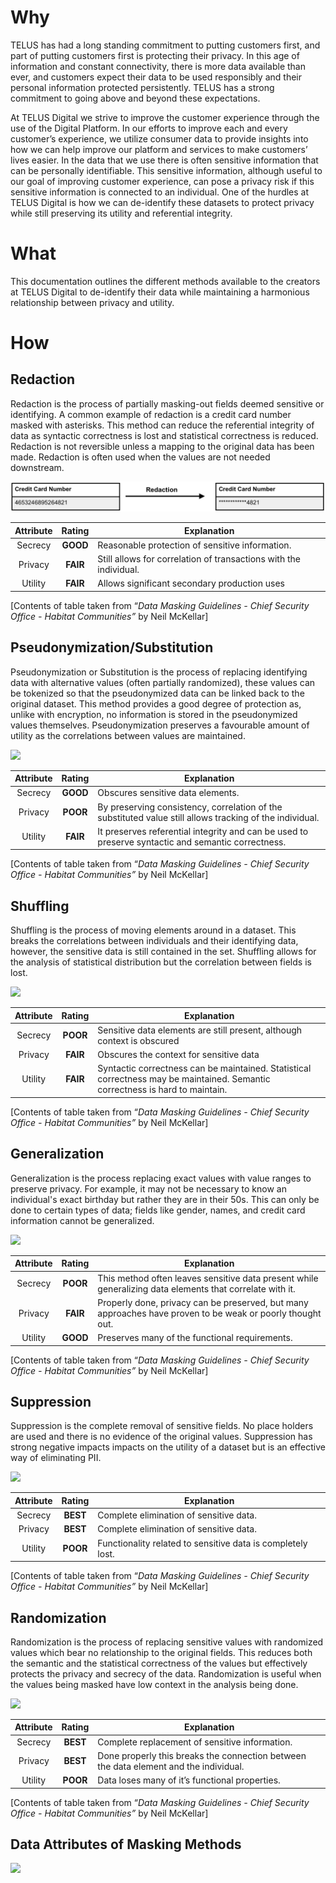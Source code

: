 ﻿# Why

TELUS has had a long standing commitment to putting customers first, and part of putting customers first is protecting their privacy. In this age of information and constant connectivity, there is more data available than ever, and customers expect their data to be used responsibly and their personal information protected persistently. TELUS has a strong commitment to going above and beyond these expectations.

  

At TELUS Digital we strive to improve the customer experience through the use of the Digital Platform. In our efforts to improve each and every customer’s experience, we utilize consumer data to provide insights into how we can help improve our platform and services to make customers’ lives easier. In the data that we use there is often sensitive information that can be personally identifiable. This sensitive information, although useful to our goal of improving customer experience, can pose a privacy risk if this sensitive information is connected to an individual. One of the hurdles at TELUS Digital is how we can de-identify these datasets to protect privacy while still preserving its utility and referential integrity.

# What

This documentation outlines the different methods available to the creators at TELUS Digital to de-identify their data while maintaining a harmonious relationship between privacy and utility.

# How


## Redaction

Redaction is the process of partially masking-out fields deemed sensitive or identifying. A common example of redaction is a credit card number masked with asterisks. This method can reduce the referential integrity of data as syntactic correctness is lost and statistical correctness is reduced. Redaction is not reversible unless a mapping to the original data has been made. Redaction is often used when the values are not needed downstream.

![](./Redaction.png)

| Attribute | Rating | Explanation                                                       |
|:---------:|:------:|-------------------------------------------------------------------|
|  Secrecy  |  **GOOD**  | Reasonable protection of sensitive information.                   |
|  Privacy  |  **FAIR**  | Still allows for correlation of transactions with the individual. |
|  Utility  |  **FAIR**  | Allows significant secondary production uses                      |

[Contents of table taken from “_Data Masking Guidelines - Chief Security Office - Habitat Communities”_ by Neil McKellar]
## Pseudonymization/Substitution

Pseudonymization or Substitution is the process of replacing identifying data with alternative values (often partially randomized), these values can be tokenized so that the pseudonymized data can be linked back to the original dataset. This method provides a good degree of protection as, unlike with encryption, no information is stored in the pseudonymized values themselves. Pseudonymization preserves a favourable amount of utility as the correlations between values are maintained.

![](https://lh3.googleusercontent.com/p26giuYZsdJ3byx6yvhJ_KjqSLLmsPjLMHDxzQ6J8BbKRMXJfXBjOlu8WeAM_ekRzqNsCQ7rnnE)

| Attribute | Rating | Explanation                                                       |
|:---------:|:------:|-------------------------------------------------------------------|
|  Secrecy  |  **GOOD**  | Obscures sensitive data elements.                    |
|  Privacy  |  **POOR**  | By preserving consistency, correlation of the substituted value still allows tracking of the individual. |
|  Utility  |  **FAIR**  | It preserves referential integrity and can be used to preserve syntactic and semantic correctness.                      |

[Contents of table taken from “_Data Masking Guidelines - Chief Security Office - Habitat Communities”_ by Neil McKellar]
## Shuffling
Shuffling is the process of moving elements around in a dataset. This breaks the correlations between individuals and their identifying data, however, the sensitive data is still contained in the set. Shuffling allows for the analysis of statistical distribution but the correlation between fields is lost.

![](https://lh3.googleusercontent.com/xrJlPS54ifvARR-fevRu68Q66qG0LwifRW-60b1-mtVLr1OfGKy_V2HBTuKY9qsFQhQ3LA_DJWU)

| Attribute | Rating | Explanation                                                       |
|:---------:|:------:|-------------------------------------------------------------------|
|  Secrecy  |  **POOR**  | Sensitive data elements are still present, although context is obscured                   |
|  Privacy  |  **FAIR**  | Obscures the context for sensitive data |
|  Utility  |  **FAIR**  | Syntactic correctness can be maintained. Statistical correctness may be maintained. Semantic correctness is hard to maintain.                      |

[Contents of table taken from “_Data Masking Guidelines - Chief Security Office - Habitat Communities”_ by Neil McKellar]


## Generalization

Generalization is the process replacing exact values with value ranges to preserve privacy. For example, it may not be necessary to know an individual's exact birthday but rather they are in their 50s. This can only be done to certain types of data; fields like gender, names, and credit card information cannot be generalized.

![](https://lh3.googleusercontent.com/l52XmmQ4T2J2NBPcC0lrtKmm9mAbS9nNlRY5ccjTuHyytv5cKjQzPJGWCMYYWNVdDtTZ-KgXsI4)

| Attribute | Rating | Explanation                                                       |
|:---------:|:------:|-------------------------------------------------------------------|
|  Secrecy  |  **POOR**  | This method often leaves sensitive data present while generalizing data elements that correlate with it.                   |
|  Privacy  |  **FAIR**  | Properly done, privacy can be preserved, but many approaches have proven to be weak or poorly thought out. |
|  Utility  |  **GOOD**  | Preserves many of the functional requirements.                      |

[Contents of table taken from “_Data Masking Guidelines - Chief Security Office - Habitat Communities”_ by Neil McKellar]


## Suppression

Suppression is the complete removal of sensitive fields. No place holders are used and there is no evidence of the original values. Suppression has strong negative impacts impacts on the utility of a dataset but is an effective way of eliminating PII.

![](https://lh3.googleusercontent.com/GwhVueV3DJR9YA6rUHn_cnOEiOFhzprU5YSadFYvrmZmGd-JuLrkDQJapav9GWFsLYlWj3eAF0I)

| Attribute | Rating | Explanation                                                       |
|:---------:|:------:|-------------------------------------------------------------------|
|  Secrecy  |  **BEST**  | Complete elimination of sensitive data.                   |
|  Privacy  |  **BEST**  | Complete elimination of sensitive data. |
|  Utility  |  **POOR**  | Functionality related to sensitive data is completely lost.                      |

[Contents of table taken from “_Data Masking Guidelines - Chief Security Office - Habitat Communities”_ by Neil McKellar]


## Randomization

Randomization is the process of replacing sensitive values with randomized values which bear no relationship to the original fields. This reduces both the semantic and the statistical correctness of the values but effectively protects the privacy and secrecy of the data. Randomization is useful when the values being masked have low context in the analysis being done.

![](https://lh3.googleusercontent.com/E2RJGh5MvRubgjrK1iHgXcu_I52j1FKnMzB5Oor6_JMe9jMYyqOyv1mR8Pl2Pk0NqO3u0EwJD5E)

| Attribute | Rating | Explanation                                                       |
|:---------:|:------:|-------------------------------------------------------------------|
|  Secrecy  |  **BEST**  | Complete replacement of sensitive information.                   |
|  Privacy  |  **BEST**  | Done properly this breaks the connection between the data element and the individual. |
|  Utility  |  **POOR**  | Data loses many of it’s functional properties.                      |

[Contents of table taken from “_Data Masking Guidelines - Chief Security Office - Habitat Communities”_ by Neil McKellar]



## Data Attributes of Masking Methods
![](https://lh3.googleusercontent.com/nfdPUqMvKWrfstcxEA9v6mWhnWMOT-xLICc5tJbZr9VBs3lihwUfAQQIdz0Cn1HeZBU8hF3aDrs)



